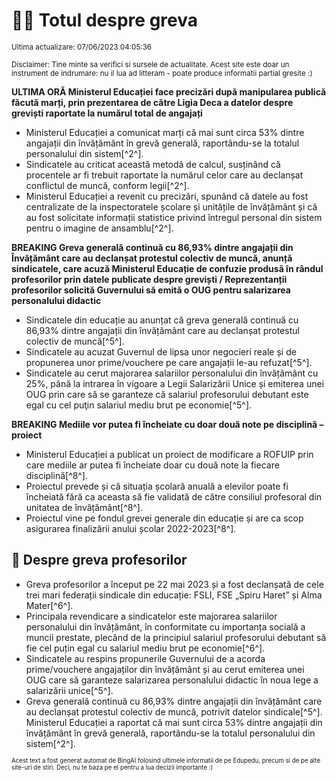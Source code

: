 # 👩‍🏫 Totul despre greva
<sub>Ultima actualizare: 07/06/2023 04:05:36</sub>

<sub>Disclaimer: Tine minte sa verifici si sursele de actualitate. Acest site este doar un instrument de indrumare: nu il lua ad litteram - poate produce informatii partial gresite :)</sub>

**ULTIMA ORĂ Ministerul Educației face precizări după manipularea publică făcută marți, prin prezentarea de către Ligia Deca a datelor despre greviști raportate la numărul total de angajați**
- Ministerul Educației a comunicat marți că mai sunt circa 53% dintre angajații din învățământ în grevă generală, raportându-se la totalul personalului din sistem[^2^].
- Sindicatele au criticat această metodă de calcul, susținând că procentele ar fi trebuit raportate la numărul celor care au declanșat conflictul de muncă, conform legii[^2^].
- Ministerul Educației a revenit cu precizări, spunând că datele au fost centralizate de la inspectoratele școlare și unitățile de învățământ și că au fost solicitate informații statistice privind întregul personal din sistem pentru o imagine de ansamblu[^2^].

**BREAKING Greva generală continuă cu 86,93% dintre angajații din Învățământ care au declanșat protestul colectiv de muncă, anunță sindicatele, care acuză Ministerul Educație de confuzie produsă în rândul profesorilor prin datele publicate despre greviști / Reprezentanții profesorilor solicită Guvernului să emită o OUG pentru salarizarea personalului didactic**
- Sindicatele din educație au anunțat că greva generală continuă cu 86,93% dintre angajații din învățământ care au declanșat protestul colectiv de muncă[^5^].
- Sindicatele au acuzat Guvernul de lipsa unor negocieri reale și de propunerea unor prime/vouchere pe care angajații le-au refuzat[^5^].
- Sindicatele au cerut majorarea salariilor personalului din învățământ cu 25%, până la intrarea în vigoare a Legii Salarizării Unice și emiterea unei OUG prin care să se garanteze că salariul profesorului debutant este egal cu cel puţin salariul mediu brut pe economie[^5^].

**BREAKING Mediile vor putea fi încheiate cu doar două note pe disciplină – proiect**
- Ministerul Educației a publicat un proiect de modificare a ROFUIP prin care mediile ar putea fi încheiate doar cu două note la fiecare disciplină[^8^].
- Proiectul prevede și că situația școlară anuală a elevilor poate fi încheiată fără ca aceasta să fie validată de către consiliul profesoral din unitatea de învățământ[^8^].
- Proiectul vine pe fondul grevei generale din educație și are ca scop asigurarea finalizării anului școlar 2022-2023[^8^].

## 🏫 Despre greva profesorilor
- Greva profesorilor a început pe 22 mai 2023 și a fost declanșată de cele trei mari federații sindicale din educație: FSLI, FSE „Spiru Haret” și Alma Mater[^6^].
- Principala revendicare a sindicatelor este majorarea salariilor personalului din învățământ, în conformitate cu importanța socială a muncii prestate, plecând de la principiul salariul profesorului debutant să fie cel puțin egal cu salariul mediu brut pe economie[^6^].
- Sindicatele au respins propunerile Guvernului de a acorda prime/vouchere angajaților din învățământ și au cerut emiterea unei OUG care să garanteze salarizarea personalului didactic în noua lege a salarizării unice[^5^].
- Greva generală continuă cu 86,93% dintre angajații din învățământ care au declanșat protestul colectiv de muncă, potrivit datelor sindicale[^5^]. Ministerul Educației a raportat că mai sunt circa 53% dintre angajații din învățământ în grevă generală, raportându-se la totalul personalului din sistem[^2^].


<sub><sub>Acest text a fost generat automat de BingAI folosind ultimele informatii de pe Edupedu, precum si de pe alte site-uri de stiri. Deci, nu te baza pe el pentru a lua decizii importante :)</sub></sub>